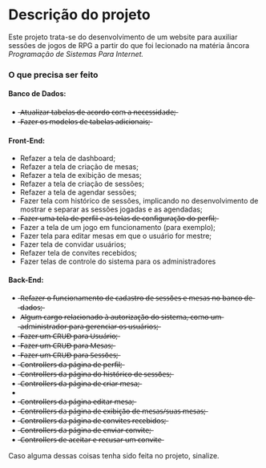 <h1>Descrição do projeto</h1>
<p>Este projeto trata-se do desenvolvimento de um website para auxiliar sessões de jogos de RPG a partir do que foi lecionado na matéria âncora <i>Programação de Sistemas Para Internet.</i></p>

<h3>O que precisa ser feito</h3>
<h4>Banco de Dados:</h4>
<ul> 
  <li> ̶A̶t̶u̶a̶l̶i̶z̶a̶r̶ ̶t̶a̶b̶e̶l̶a̶s̶ ̶d̶e̶ ̶a̶c̶o̶r̶d̶o̶ ̶c̶o̶m̶ ̶a̶ ̶n̶e̶c̶e̶s̶s̶i̶d̶a̶d̶e̶;̶</li>
  <li> ̶F̶a̶z̶e̶r̶ ̶o̶s̶ ̶m̶o̶d̶e̶l̶o̶s̶ ̶d̶e̶ ̶t̶a̶b̶e̶l̶a̶s̶ ̶a̶d̶i̶c̶i̶o̶n̶a̶i̶s̶;̶</li>
</ul>
<h4>Front-End:</h4>
<ul>
  <li>Refazer a tela de dashboard;</li>
  <li>Refazer a tela de criação de mesas;</li>
  <li>Refazer a tela de exibição de mesas;</li>
  <li>Refazer a tela de criação de sessões;</li>
  <li>Refazer a tela de agendar sessões;</li>
  <li>Fazer tela com histórico de sessões, implicando no desenvolvimento de mostrar e separar as sessões jogadas e as agendadas;</li>
  <li> ̶F̶a̶z̶e̶r̶ ̶u̶m̶a̶ ̶t̶e̶l̶a̶ ̶d̶e̶ ̶p̶e̶r̶f̶i̶l̶ ̶e̶ ̶a̶s̶ ̶t̶e̶l̶a̶s̶ ̶d̶e̶ ̶c̶o̶n̶f̶i̶g̶u̶r̶a̶ç̶ã̶o̶ ̶d̶o̶ ̶p̶e̶r̶f̶i̶l̶;̶</li>
  <li>Fazer a tela de um jogo em funcionamento (para exemplo);</li>
  <li>Fazer tela para editar mesas em que o usuário for mestre;</li>
  <li>Fazer tela de convidar usuários;</li>
  <li>Refazer tela de convites recebidos;</li>
  <li>Fazer telas de controle do sistema para os administradores</li>
</ul>
<h4>Back-End:</h4>
<ul>
  <li> ̶R̶e̶f̶a̶z̶e̶r̶ ̶o̶ ̶f̶u̶n̶c̶i̶o̶n̶a̶m̶e̶n̶t̶o̶ ̶d̶e̶ ̶c̶a̶d̶a̶s̶t̶r̶o̶ ̶d̶e̶ ̶s̶e̶s̶s̶õ̶e̶s̶ ̶e̶ ̶m̶e̶s̶a̶s̶ ̶n̶o̶ ̶b̶a̶n̶c̶o̶ ̶d̶e̶ ̶d̶a̶d̶o̶s̶;̶</li>
  <li> A̶l̶g̶u̶m̶ ̶c̶a̶r̶g̶o̶ ̶r̶e̶l̶a̶c̶i̶o̶n̶a̶d̶o̶ ̶à̶ ̶a̶u̶t̶o̶r̶i̶z̶a̶ç̶ã̶o̶ ̶d̶o̶ ̶s̶i̶s̶t̶e̶m̶a̶,̶ ̶c̶o̶m̶o̶ ̶u̶m̶ ̶a̶d̶m̶i̶n̶i̶s̶t̶r̶a̶d̶o̶r̶ ̶p̶a̶r̶a̶ ̶g̶e̶r̶e̶n̶c̶i̶a̶r̶ ̶o̶s̶ ̶u̶s̶u̶á̶r̶i̶o̶s̶;̶</li>
  <li> ̶F̶a̶z̶e̶r̶ ̶u̶m̶ ̶C̶R̶U̶D̶ ̶p̶a̶r̶a̶ ̶U̶s̶u̶á̶r̶i̶o̶;̶</li>
  <li> ̶F̶a̶z̶e̶r̶ ̶u̶m̶ ̶C̶R̶U̶D̶ ̶p̶a̶r̶a̶ ̶M̶e̶s̶a̶s̶;̶</li>
  <li> ̶F̶a̶z̶e̶r̶ ̶u̶m̶ ̶C̶R̶U̶D̶ ̶p̶a̶r̶a̶ ̶S̶e̶s̶s̶õ̶e̶s̶;̶</li>
  <li> ̶C̶o̶n̶t̶r̶o̶l̶l̶e̶r̶s̶ ̶d̶a̶ ̶p̶á̶g̶i̶n̶a̶ ̶d̶e̶ ̶p̶e̶r̶f̶i̶l̶;̶</li>
  <li> ̶C̶o̶n̶t̶r̶o̶l̶l̶e̶r̶s̶ ̶d̶a̶ ̶p̶á̶g̶i̶n̶a̶ ̶d̶o̶ ̶h̶i̶s̶t̶ó̶r̶i̶c̶o̶ ̶d̶e̶ ̶s̶e̶s̶s̶õ̶e̶s̶;̶</li>
  <li> ̶C̶o̶n̶t̶r̶o̶l̶l̶e̶r̶s̶ ̶d̶a̶ ̶p̶á̶g̶i̶n̶a̶ ̶d̶e̶ ̶c̶r̶i̶a̶r̶ ̶m̶e̶s̶a̶;̶<li>
  <li> ̶C̶o̶n̶t̶r̶o̶l̶l̶e̶r̶s̶ ̶d̶a̶ ̶p̶á̶g̶i̶n̶a̶ ̶e̶d̶i̶t̶a̶r̶ ̶m̶e̶s̶a̶;̶</li>
  <li> ̶C̶o̶n̶t̶r̶o̶l̶l̶e̶r̶s̶ ̶d̶a̶ ̶p̶á̶g̶i̶n̶a̶ ̶d̶e̶ ̶e̶x̶i̶b̶i̶ç̶ã̶o̶ ̶d̶e̶ ̶m̶e̶s̶a̶s̶/̶s̶u̶a̶s̶ ̶m̶e̶s̶a̶s̶;̶</li>
  <li> ̶C̶o̶n̶t̶r̶o̶l̶l̶e̶r̶s̶ ̶d̶a̶ ̶p̶á̶g̶i̶n̶a̶ ̶d̶e̶ ̶c̶o̶n̶v̶i̶t̶e̶s̶ ̶r̶e̶c̶e̶b̶i̶d̶o̶s̶;̶</li>
  <li> ̶C̶o̶n̶t̶r̶o̶l̶l̶e̶r̶s̶ ̶d̶a̶ ̶p̶á̶g̶i̶n̶a̶ ̶d̶e̶ ̶e̶n̶v̶i̶a̶r̶ ̶c̶o̶n̶v̶i̶t̶e̶;̶</li>
  <li> ̶C̶o̶n̶t̶r̶o̶l̶l̶e̶r̶s̶ ̶d̶e̶ ̶a̶c̶e̶i̶t̶a̶r̶ ̶e̶ ̶r̶e̶c̶u̶s̶a̶r̶ ̶u̶m̶ ̶c̶o̶n̶v̶i̶t̶e̶</li>
</ul>

<p>Caso alguma dessas coisas tenha sido feita no projeto, sinalize.</p>
